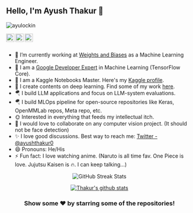 ## Hello, I'm Ayush Thakur 👋

<p align="left"> <img src="https://komarev.com/ghpvc/?username=ayulocin&label=Views&color=blue&style=plastic" alt="ayulockin" /> </p>

<a href="https://twitter.com/ayushthakur0">
  <img align="left" alt="Thakur's Twitter" width="22px" src="https://cdn.jsdelivr.net/npm/simple-icons@v3/icons/twitter.svg" />
</a>
<a href="https://www.linkedin.com/in/ayush-thakur-731914149/">
  <img align="left" alt="Thakur's Linkdein" width="22px" src="https://cdn.jsdelivr.net/npm/simple-icons@v3/icons/linkedin.svg" />
</a>
<a href="https://github.com/ayulockin">
  <img align="left" alt="Thakur's Github" width="22px" src="https://cdn.jsdelivr.net/npm/simple-icons@v3/icons/github.svg" />
</a>

<br/>
<br/>

- 🔭 I’m currently working at [Weights and Biases](https://www.wandb.com/) as a Machine Learning Engineer.
- 📣 I am a [Google Developer Expert](https://developers.google.com/community/experts/directory/profile/profile-ayush-thakur) in Machine Learning (TensorFlow Core). 
- 🌻 I am a Kaggle Notebooks Master. Here's my [Kaggle profile](https://www.kaggle.com/ayuraj).
- 🌱 I create contents on deep learning. Find some of my work [here](https://app.wandb.ai/ayush-thakur/).
- 🪂 I build LLM applications and focus on LLM-system evaluations.
- 🪂 I build MLOps pipeline for open-source repositories like Keras, OpenMMLab repos, Meta repo, etc.
-  :sun_with_face: Interested in everything that feeds my intellectual itch.
- 👯 I would love to collaborate on any computer vision project. (It should not be face detection)
- :sparkles: I love good discussions. Best way to reach me: [Twitter - @ayushthakur0](https://twitter.com/ayushthakur0)
- 😄 Pronouns: He/His
- ⚡ Fun fact: I love watching anime. (Naruto is all time fav. One Piece is love. Jujutsu Kaisen is :fire:. I can keep talking...)

<!-- STREAK STATS -->
<p align="center"> 
    <img src="https://github-readme-streak-stats.herokuapp.com?user=ayulockin&amp;theme=leafy&amp;date_format=j%20M%5B%20Y%5D&amp;ring=047884&amp;sideNums=06ACBD&amp;dates=06ACBD&amp;currStreakNum=08E8FF&amp;currStreakLabel=08E8FF&amp;background=ffffff00&amp;hide_border=true" alt="GitHub Streak Stats"/>
    <br>
</p>

<div align="center">
<a href="https://github.com/ayulockin">
 <img align="center" src="https://github-readme-stats.vercel.app/api?username=ayulockin&show_icons=true&theme=dark&line_height=27" alt="Thakur's github stats"/>
</a>
</div>

<div align="center">

### Show some ❤️ by starring some of the repositories!

</div>

